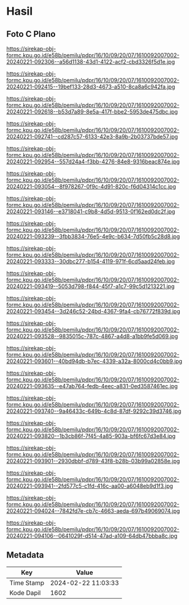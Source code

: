 # Hasil

## Foto C Plano

https://sirekap-obj-formc.kpu.go.id/e58b/pemilu/pdpr/16/10/09/20/07/1610092007002-20240221-092306--a56d1138-43d1-4122-acf2-cbd3326f5d1e.jpg

https://sirekap-obj-formc.kpu.go.id/e58b/pemilu/pdpr/16/10/09/20/07/1610092007002-20240221-092415--19bef133-28d3-4673-a510-8ca8a6c942fa.jpg

https://sirekap-obj-formc.kpu.go.id/e58b/pemilu/pdpr/16/10/09/20/07/1610092007002-20240221-092618--b53d7a89-8e5a-417f-bbe2-5953de475dbc.jpg

https://sirekap-obj-formc.kpu.go.id/e58b/pemilu/pdpr/16/10/09/20/07/1610092007002-20240221-092741--cd287c57-6133-42e3-8a9b-2b03737bde57.jpg

https://sirekap-obj-formc.kpu.go.id/e58b/pemilu/pdpr/16/10/09/20/07/1610092007002-20240221-092954--557d24a4-f3bb-4276-84e8-9316beac874e.jpg

https://sirekap-obj-formc.kpu.go.id/e58b/pemilu/pdpr/16/10/09/20/07/1610092007002-20240221-093054--8f978267-0f9c-4d91-820c-f6d04314c1cc.jpg

https://sirekap-obj-formc.kpu.go.id/e58b/pemilu/pdpr/16/10/09/20/07/1610092007002-20240221-093146--e3718041-c9b8-4d5d-9513-0f162ed0dc2f.jpg

https://sirekap-obj-formc.kpu.go.id/e58b/pemilu/pdpr/16/10/09/20/07/1610092007002-20240221-093239--3fbb3834-76e5-4e9c-b634-7d50fb5c28d8.jpg

https://sirekap-obj-formc.kpu.go.id/e58b/pemilu/pdpr/16/10/09/20/07/1610092007002-20240221-093333--30dbc277-b154-4119-971f-6cd5aad24feb.jpg

https://sirekap-obj-formc.kpu.go.id/e58b/pemilu/pdpr/16/10/09/20/07/1610092007002-20240221-093419--5053d798-f844-45f7-a1c7-99c5d1213221.jpg

https://sirekap-obj-formc.kpu.go.id/e58b/pemilu/pdpr/16/10/09/20/07/1610092007002-20240221-093454--3d246c52-24bd-4367-9fa4-cb76772f839d.jpg

https://sirekap-obj-formc.kpu.go.id/e58b/pemilu/pdpr/16/10/09/20/07/1610092007002-20240221-093528--9835015c-787c-4867-a4d8-a1bb9fe5d069.jpg

https://sirekap-obj-formc.kpu.go.id/e58b/pemilu/pdpr/16/10/09/20/07/1610092007002-20240221-093601--40bd94db-b7ec-4339-a32a-8000cd4c0bb9.jpg

https://sirekap-obj-formc.kpu.go.id/e58b/pemilu/pdpr/16/10/09/20/07/1610092007002-20240221-093635--e47ab764-fedb-4eec-a831-0ed3587461ec.jpg

https://sirekap-obj-formc.kpu.go.id/e58b/pemilu/pdpr/16/10/09/20/07/1610092007002-20240221-093740--9a46433c-649b-4c8d-87df-9292c39d3746.jpg

https://sirekap-obj-formc.kpu.go.id/e58b/pemilu/pdpr/16/10/09/20/07/1610092007002-20240221-093820--1b3cb86f-7f45-4a85-903a-bf6fc67d3e84.jpg

https://sirekap-obj-formc.kpu.go.id/e58b/pemilu/pdpr/16/10/09/20/07/1610092007002-20240221-093901--2930dbbf-d789-43f8-b28b-03b99a02858e.jpg

https://sirekap-obj-formc.kpu.go.id/e58b/pemilu/pdpr/16/10/09/20/07/1610092007002-20240221-093941--2fd577c5-c1fd-416c-aa00-a6048eb9d1f3.jpg

https://sirekap-obj-formc.kpu.go.id/e58b/pemilu/pdpr/16/10/09/20/07/1610092007002-20240221-094024--7842fd7e-cb7c-4663-aeda-697b49069074.jpg

https://sirekap-obj-formc.kpu.go.id/e58b/pemilu/pdpr/16/10/09/20/07/1610092007002-20240221-094106--0641029f-d514-47ad-a109-64db47bbba8c.jpg


## Metadata

| Key        | Value               |
| ---------- | ------------------- |
| Time Stamp | 2024-02-22 11:03:33 |
| Kode Dapil | 1602                |



